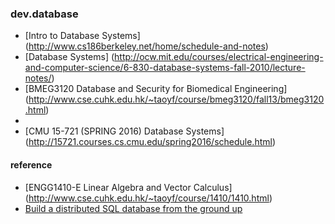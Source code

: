 ### dev.database

* [Intro to Database Systems] (http://www.cs186berkeley.net/home/schedule-and-notes)
* [Database Systems] (http://ocw.mit.edu/courses/electrical-engineering-and-computer-science/6-830-database-systems-fall-2010/lecture-notes/)
* [BMEG3120 Database and Security for Biomedical Engineering] (http://www.cse.cuhk.edu.hk/~taoyf/course/bmeg3120/fall13/bmeg3120.html)
* 
* [CMU 15-721 (SPRING 2016) Database Systems] (http://15721.courses.cs.cmu.edu/spring2016/schedule.html)


#### reference
* [ENGG1410-E Linear Algebra and Vector Calculus] (http://www.cse.cuhk.edu.hk/~taoyf/course/1410/1410.html)
* [Build a distributed SQL database from the ground up](https://github.com/ngaut/builddatabase)


